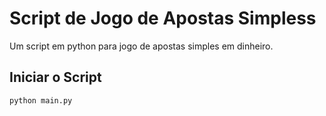 # Script de Jogo de Apostas Simpless

Um script em python para jogo de apostas simples em dinheiro.

## Iniciar o Script

```sh
python main.py
```
